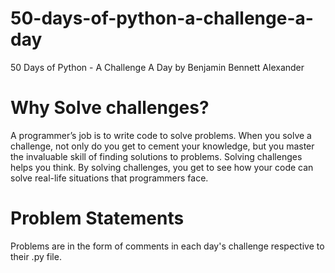 # 50-days-of-python-a-challenge-a-day
50 Days of Python - A Challenge A Day by Benjamin Bennett Alexander

# Why Solve challenges?
A programmer’s job is to write code to solve problems. When you solve
a challenge, not only do you get to cement your knowledge, but you
master the invaluable skill of finding solutions to problems. Solving
challenges helps you think. By solving challenges, you get to see how
your code can solve real-life situations that programmers face.

# Problem Statements
 Problems are in the form of comments in each day's challenge respective to their .py file. 
